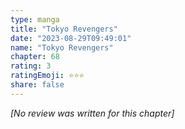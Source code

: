 ```yaml
---
type: manga
title: "Tokyo Revengers"
date: "2023-08-29T09:49:01"
name: "Tokyo Revengers"
chapter: 68
rating: 3
ratingEmoji: ⭐️⭐️⭐️
share: false
---
```


*[No review was written for this chapter]*
